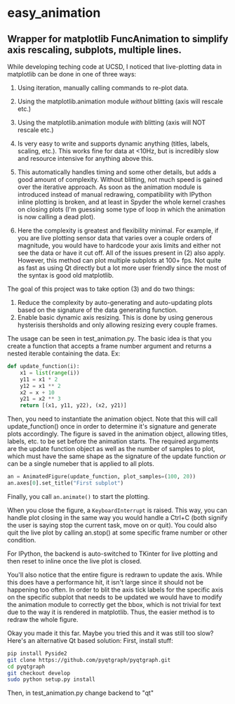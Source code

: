 # easy_animation
## Wrapper for matplotlib FuncAnimation to simplify axis rescaling, subplots, multiple lines.
While developing teching code at UCSD, I noticed that live-plotting data in matplotlib can be done in one of three ways:

1. Using iteration, manually calling commands to re-plot data.
2. Using the matplotlib.animation module _without_ blitting (axis will rescale etc.)
3. Using the matplotlib.animation module _with_ blitting (axis will NOT rescale etc.)

1. Is very easy to write and supports dynamic anything (titles, labels, scaling, etc.). This works fine for data at <10Hz, but is incredibly slow and resource intensive for anything above this.
2. This automatically handles timing and some other details, but adds a good amount of complexity. Without blitting, not much speed is gained over the iterative approach. As soon as the animation module is introduced instead of manual redrawing, compatibility with IPython inline plotting is broken, and at least in Spyder the whole kernel crashes on closing plots (I'm guessing some type of loop in which the animation is now calling a dead plot).
3. Here the complexity is greatest and flexibility minimal. For example, if you are live plotting sensor data that varies over a couple orders of magnitude, you would have to hardcode your axis limits and either not see the data or have it cut off. All of the issues present in (2) also apply. However, this method can plot multiple subplots at 100+ fps. Not quite as fast as using Qt directly but a lot more user friendly since the most of the syntax is good old matplotlib.

The goal of this project was to take option (3) and do two things:
1. Reduce the complexity by auto-generating and auto-updating plots based on the signature of the data generating function.
2. Enable basic dynamic axis resizing. This is done by using generous hysterisis thersholds and only allowing resizing every couple frames.

The usage can be seen in test_animation.py. The basic idea is that you create a function that accepts a frame number argument and returns a nested iterable containing the data. Ex:
```python
def update_function(i):
    x1 = list(range(i))
    y11 = x1 * 2
    y12 = x1 ** 2
    x2 = x + 10
    y21 = x2 ** 3
    return [(x1, y11, y22), (x2, y21)]
```

Then, you need to instantiate the animation object. Note that this will call update_function() once in order to determine it's signature and generate plots accordingly. The figure is saved in the animation object, allowing titles, labels, etc. to be set before the animation starts. The required arguments are the update function object as well as the number of samples to plot, which must have the same shape as the signature of the update function _or_ can be a single numeber that is applied to all plots.
```python
an = AnimatedFigure(update_function, plot_samples=(100, 20))
an.axes[0].set_title("First subplot")
```

Finally, you call ```an.animate()``` to start the plotting.

When you close the figure, a ```KeyboardInterrupt``` is raised. This way, you can handle plot closing in the same way you would handle a Ctrl+C (both signify the user is saying stop the current task, move on or quit). You could also quit the live plot by calling an.stop() at some specific frame number or other condition.

For IPython, the backend is auto-switched to TKinter for live plotting and then reset to inline once the live plot is closed.

You'll also notice that the entire figure is redrawn to update the axis. While this does have a performance hit, it isn't large since it should not be happening too often. In order to blit the axis tick labels for the specific axis on the specific subplot that needs to be updated we would have to modify the animation module to correctly get the bbox, which is not trivial for text due to the way it is rendered in matplotlib. Thus, the easier method is to redraw the whole figure.

Okay you made it this far. Maybe you tried this and it was still too slow? Here's an alternative Qt based solution:
First, install stuff:
```bash
pip install Pyside2
git clone https://github.com/pyqtgraph/pyqtgraph.git
cd pyqtgraph
git checkout develop
sudo python setup.py install
```
Then, in test_animation.py change backend to "qt"

